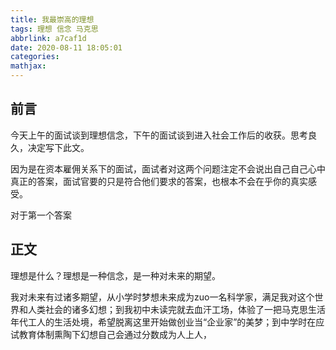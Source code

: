```yaml
---
title: 我最崇高的理想
tags: 理想 信念 马克思
abbrlink: a7caf1d
date: 2020-08-11 18:05:01
categories:
mathjax:
---
```


## 前言

今天上午的面试谈到理想信念，下午的面试谈到进入社会工作后的收获。思考良久，决定写下此文。

因为是在资本雇佣关系下的面试，面试者对这两个问题注定不会说出自己自己心中真正的答案，面试官要的只是符合他们要求的答案，也根本不会在乎你的真实感受。

对于第一个答案

## 正文

理想是什么？理想是一种信念，是一种对未来的期望。



我对未来有过诸多期望，从小学时梦想未来成为zuo一名科学家，满足我对这个世界和人类社会的诸多幻想；到我初中未读完就去血汗工场，体验了一把马克思生活年代工人的生活处境，希望脱离这里开始做创业当“企业家”的美梦；到中学时在应试教育体制熏陶下幻想自己会通过分数成为人上人，





